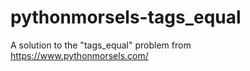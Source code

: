# pythonmorsels-tags_equal
A solution to the "tags_equal" problem from https://www.pythonmorsels.com/
